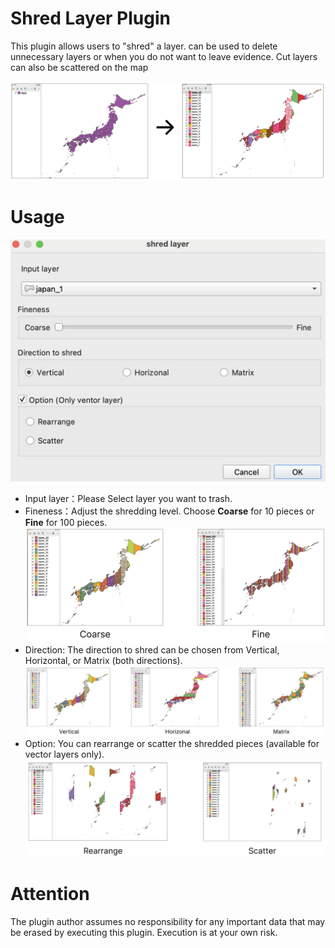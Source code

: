 # Shred Layer Plugin

This plugin allows users to "shred" a layer. can be used to delete unnecessary layers or when you do not want to leave evidence. Cut layers can also be scattered on the map

![1731514655889](image/README/1731514655889.png)


# Usage

![1731493087802](image/README/1731493087802.png)

- Input layer：Please Select layer you want to trash.
- Fineness：Adjust the shredding level. Choose **Coarse** for 10 pieces or **Fine** for 100 pieces.![1731489987271](image/README/1731489987271.png)
- Direction: The direction to shred can be chosen from Vertical, Horizontal, or Matrix (both directions).![1731491072277](image/README/1731491072277.png)
- Option: You can rearrange or scatter the shredded pieces (available for vector layers only).![1731493062241](image/README/1731493062241.png)


# Attention

The plugin author assumes no responsibility for any important data that may be erased by executing this plugin. Execution is at your own risk.
